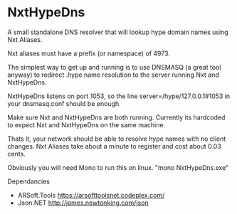 NxtHypeDns
==========

A small standalone DNS resolver that will lookup hype domain names using Nxt Aliases.

Nxt aliases must have a prefix (or namespace) of 4973.

The simplest way to get up and running is to use DNSMASQ (a great tool anyway) to redirect .hype name resolution to the server running Nxt and NxtHypeDns.

NxtHypeDns listens on port 1053, so the line server=/hype/127.0.0.1#1053 in your dnsmasq.conf should be enough.

Make sure Nxt and NxtHypeDns are both running. Currently its hardcoded to expect Nxt and NxtHypeDns on the same machine.

Thats it, your network should be able to resolve hype names with no client changes.  Nxt Aliases take about a minute to register and cost about 0.03 cents.

Obviously you will need Mono to run this on linux.  "mono NxtHypeDns.exe"

Dependancies
* ARSoft.Tools https://arsofttoolsnet.codeplex.com/ 
* Json.NET http://james.newtonking.com/json
